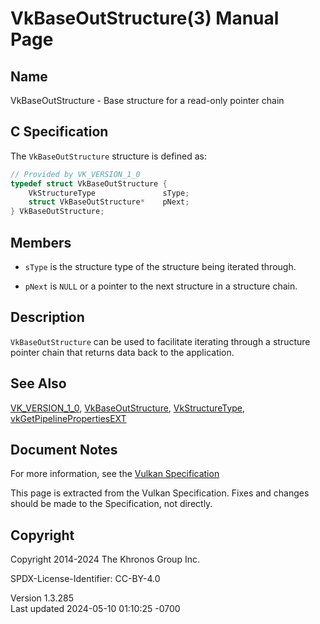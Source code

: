 # VkBaseOutStructure(3) Manual Page

## Name

VkBaseOutStructure - Base structure for a read-only pointer chain



## <a href="#_c_specification" class="anchor"></a>C Specification

The `VkBaseOutStructure` structure is defined as:

``` c
// Provided by VK_VERSION_1_0
typedef struct VkBaseOutStructure {
    VkStructureType               sType;
    struct VkBaseOutStructure*    pNext;
} VkBaseOutStructure;
```

## <a href="#_members" class="anchor"></a>Members

- `sType` is the structure type of the structure being iterated through.

- `pNext` is `NULL` or a pointer to the next structure in a structure
  chain.

## <a href="#_description" class="anchor"></a>Description

`VkBaseOutStructure` can be used to facilitate iterating through a
structure pointer chain that returns data back to the application.

## <a href="#_see_also" class="anchor"></a>See Also

[VK_VERSION_1_0](https://registry.khronos.org/vulkan/specs/1.3-extensions/man/html/VK_VERSION_1_0.html),
[VkBaseOutStructure](https://registry.khronos.org/vulkan/specs/1.3-extensions/man/html/VkBaseOutStructure.html),
[VkStructureType](https://registry.khronos.org/vulkan/specs/1.3-extensions/man/html/VkStructureType.html),
[vkGetPipelinePropertiesEXT](https://registry.khronos.org/vulkan/specs/1.3-extensions/man/html/vkGetPipelinePropertiesEXT.html)

## <a href="#_document_notes" class="anchor"></a>Document Notes

For more information, see the <a
href="https://registry.khronos.org/vulkan/specs/1.3-extensions/html/vkspec.html#VkBaseOutStructure"
target="_blank" rel="noopener">Vulkan Specification</a>

This page is extracted from the Vulkan Specification. Fixes and changes
should be made to the Specification, not directly.

## <a href="#_copyright" class="anchor"></a>Copyright

Copyright 2014-2024 The Khronos Group Inc.

SPDX-License-Identifier: CC-BY-4.0

Version 1.3.285  
Last updated 2024-05-10 01:10:25 -0700
